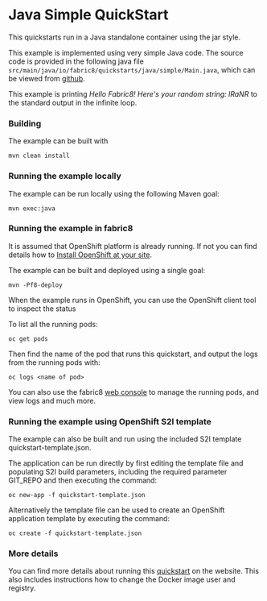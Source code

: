 # Java Simple QuickStart

This quickstarts run in a Java standalone container using the jar style.

This example is implemented using very simple Java code.
The source code is provided in the following java file `src/main/java/io/fabric8/quickstarts/java/simple/Main.java`,
which can be viewed from [github](https://github.com/fabric8io/ipaas-quickstarts/blob/master/quickstart/java/simple-mainclass/src/main/java/io/fabric8/quickstarts/java/simple/Main.java).

This example is printing *Hello Fabric8! Here's your random string: lRaNR* to the standard output in the infinite loop.


### Building

The example can be built with

    mvn clean install


### Running the example locally

The example can be run locally using the following Maven goal:

    mvn exec:java


### Running the example in fabric8

It is assumed that OpenShift platform is already running. If not you can find details how to [Install OpenShift at your site](https://docs.openshift.com/enterprise/3.1/install_config/install/index.html).

The example can be built and deployed using a single goal:

    mvn -Pf8-deploy

When the example runs in OpenShift, you can use the OpenShift client tool to inspect the status

To list all the running pods:

    oc get pods

Then find the name of the pod that runs this quickstart, and output the logs from the running pods with:

    oc logs <name of pod>

You can also use the fabric8 [web console](http://fabric8.io/guide/console.html) to manage the
running pods, and view logs and much more.


### Running the example using OpenShift S2I template

The example can also be built and run using the included S2I template quickstart-template.json.

The application can be run directly by first editing the template file and populating S2I build parameters, including the required parameter GIT_REPO and then executing the command:

    oc new-app -f quickstart-template.json

Alternatively the template file can be used to create an OpenShift application template by executing the command:

    oc create -f quickstart-template.json


### More details

You can find more details about running this [quickstart](http://fabric8.io/guide/quickstarts/running.html) on the website. This also includes instructions how to change the Docker image user and registry.

